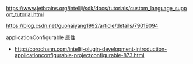 https://www.jetbrains.org/intellij/sdk/docs/tutorials/custom_language_support_tutorial.html





https://blog.csdn.net/guohaiyang1992/article/details/79019094





applicationConfigurable 属性

- http://corochann.com/intellij-plugin-development-introduction-applicationconfigurable-projectconfigurable-873.html


